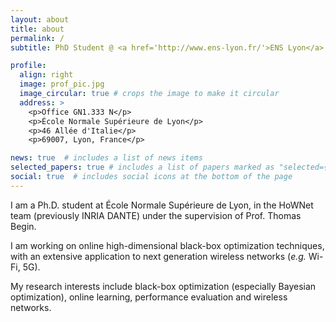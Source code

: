 ```yaml
---
layout: about
title: about
permalink: /
subtitle: PhD Student @ <a href='http://www.ens-lyon.fr/'>ENS Lyon</a>, <a href='http://www.ens-lyon.fr/LIP/'>LIP</a>, <a href='http://www.ens-lyon.fr/LIP/HOWNET/'>HoWNet team</a>.

profile:
  align: right
  image: prof_pic.jpg
  image_circular: true # crops the image to make it circular
  address: >
    <p>Office GN1.333 N</p>
    <p>École Normale Supérieure de Lyon</p>
    <p>46 Allée d'Italie</p>
    <p>69007, Lyon, France</p>

news: true  # includes a list of news items
selected_papers: true # includes a list of papers marked as "selected={true}"
social: true  # includes social icons at the bottom of the page
---
```


I am a Ph.D. student at École Normale Supérieure de Lyon, in the HoWNet team (previously INRIA DANTE) under the supervision of Prof. Thomas Begin.

I am working on online high-dimensional black-box optimization techniques, with an extensive application to next generation wireless networks (<em>e.g.</em> Wi-Fi, 5G).

My research interests include black-box optimization (especially Bayesian optimization), online learning, performance evaluation and wireless networks.